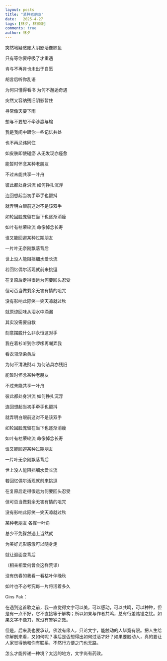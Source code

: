 ```yaml
---
layout: posts
title: "某种老朋友"
date:   2025-4-27
tags: [林夕, 林家谦]
comments: true
author: 林夕
---
```


突然地疑惑庞大阴影活像鲸鱼

只有等你要呼吸了才重遇

肯与不再肯也未出于自愿

胡言后听你乱语

为何只懂得看书 为何不邂逅奇遇

突然又容纳残旧阴影暂住

寻常像天要下雨

想与不要想不牵涉赢与输

我是我间中跟你一些记忆共处

也不再忌讳同住

如皮肤即使碰瘀 从无发现亦痊愈

能暂时怀念某种老朋友

不过未能共享一叶舟

彼此都处身洪流 如何挣扎沉浮

连回想起当初手牵手也颤抖

就弄明白眼前这对不是该双手

如轮回脸庞留在当下也逐渐消瘦

如叶有枯荣轮流 命像悼念长寿

谁又能回避某种过期朋友

一片叶无奈刚飘落背后

世上没人能阻挡细水爱长流

若回忆偶尔活现就前来挑逗

在复原后走得很远为何要回头忍受

但可否当做剩余无害有情的咀咒

没有影响此际笑一笑天凉就过秋

就原谅回味从泪水中滴漏

其实没需要自救

刻意摆脱什么非永恒这对手

我在着衫听到你啰嗦再嘲弄我

看衣领渐染黄后

为何不清洗熨斗 为何洁具亦残旧

能暂时怀念某种老朋友

不过未能共享一叶舟

彼此都处身洪流 如何挣扎沉浮

连回想起当初手牵手也颤抖

就弄明白眼前这对不是该双手

如轮回脸庞留在当下也逐渐消瘦

如叶有枯荣轮流 命像悼念长寿

谁又能回避某种过期朋友

一片叶无奈刚飘落背后

世上没人能阻挡细水爱长流

若回忆偶尔活现就前来挑逗

在复原后走得很远为何要回头忍受

但可否当做剩余无害有情的咀咒

没有影响此际笑一笑天凉就过秋

某种老朋友 各撑一叶舟

总少不免骤然遇上当然就

为美好光影感激可以随身走

就让迎面变背后

（相亲相爱何曾会这样荒谬）

没有伤春的我看一看枯叶伴晚秋

如叶也不必考究每一片将活着多久

Gins Pak：

在遇到这首歌之前，我一直觉得文字可以美，可以感动，可以共鸣，可以种种，但是有一点不好，它不直接等于解构；所以如果与作者共鸣，总有行差踏错之忧。如果文字不像刀，就没有警钟之效。

但是，后来我也要承认，佛渡有缘人，只论文字，能触动的人毕竟有限。把人生给你解剖来看，又如何呢？事后是否想得出如何过活才好？如果要触动人，真的要让人家觉得他和你有联系，不然行方便之门也无路。

怎么才能传递一种境？太远的地方，文字尚有药效。
